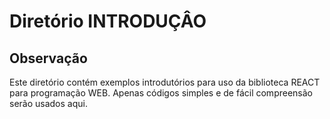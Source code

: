 # **Diretório INTRODUÇÂO**

## **Observação**

Este diretório contém exemplos introdutórios para uso da biblioteca REACT para programação WEB.
Apenas códigos simples e de fácil compreensão serão usados aqui.
